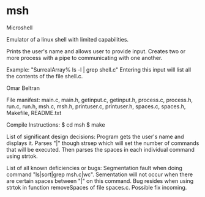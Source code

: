 # msh
Microshell

Emulator of a linux shell with limited capabilities.

Prints the user's name and allows user to provide input. Creates two or more process with a pipe to communicating with one another. 

Example:
"SurrealArray% ls -l | grep shell.c" 
Entering this input will list all the contents of the file shell.c. 



  Omar Beltran

File manifest: 
	main.c, main.h, getinput.c, getinput.h, process.c, process.h, run.c, run.h, msh.c, msh.h, 
	printuser.c, printuser.h, spaces.c, spaces.h, Makefile, README.txt

Compile Instructions:
	$ cd msh
	$ make

List of significant design decisions:
	Program gets the user's name and displays it. Parses "|" though strsep which will set the 
	number of  commands that will be executed. Then parses the spaces in each individual command 
	using strtok. 

List of all known deficiencies or bugs:
	Segmentation fault when doing command "ls|sort|grep msh.c|wc". Sementation will not occur when
	there are certain spaces between "|" on this command. Bug resides when using strtok in function 
	removeSpaces of file spaces.c. Possible fix incoming. 
